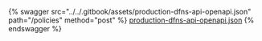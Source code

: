 {% swagger src="../../.gitbook/assets/production-dfns-api-openapi.json" path="/policies" method="post" %}
[production-dfns-api-openapi.json](../../.gitbook/assets/production-dfns-api-openapi.json)
{% endswagger %}
